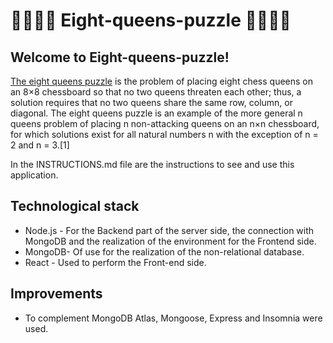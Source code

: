 # 👸👸👸👸 Eight-queens-puzzle 👸👸👸👸

## Welcome to Eight-queens-puzzle!

[The eight queens puzzle](https://en.wikipedia.org/wiki/Eight_queens_puzzle) is the problem of placing eight chess queens on an 8×8 chessboard so that no two queens threaten each other; thus, a solution requires that no two queens share the same row, column, or diagonal. The eight queens puzzle is an example of the more general n queens problem of placing n non-attacking queens on an n×n chessboard, for which solutions exist for all natural numbers n with the exception of n = 2 and n = 3.[1]

In the INSTRUCTIONS.md file are the instructions to see and use this application.

## Technological stack
- Node.js - For the Backend part of the server side, the connection with MongoDB and the realization of the environment for the Frontend side.
- MongoDB- Of use for the realization of the non-relational database.
- React - Used to perform the Front-end side.

## Improvements
- To complement MongoDB Atlas, Mongoose, Express and Insomnia were used.
